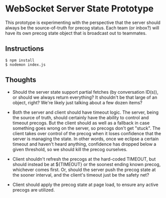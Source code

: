 # WebSocket Server State Prototype

This prototype is experimenting with the perspective that the server should always be the source-of-truth for precog status.  Each team (or inbox?) will have its own precog state object that is broadcast out to teammates.

## Instructions

```
$ npm install
$ nodemon index.js
```

## Thoughts

* Should the server state support partial fetches (by conversation ID(s)), or should we always return everything?  It shouldn't be that large of an object, right?  We're likely just talking about a few dozen items?

* Both the server and client should have timeout logic.  The server, being the source of truth, should certainly have the ability to control and timeout precogs.  But the client should as well as a fallback in case something goes wrong on the server, so precogs don't get "stuck".  The client takes over control of the precog when it loses confidence that the server is managing the state.  In other words, once we eclipse a certain timeout and haven't heard anything, confidence has dropped below a given threshold, so we should kill the precog ourselves.

* Client shouldn't refresh the precogs at the hard-coded TIMEOUT, but should instead be at ${TIMEOUT} or the soonest ending known precog, whichever comes first.  Or, should the server push the precog state at the sooner interval, and the client's timeout just be the safety net?

* Client should apply the precog state at page load, to ensure any active precogs are utilized.
